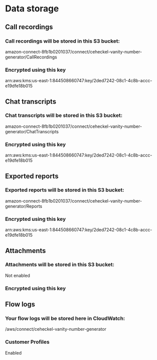 # Data storage

## Call recordings
### Call recordings will be stored in this S3 bucket:
amazon-connect-8fb1b0201037/connect/ceheckel-vanity-number-generator/CallRecordings

### Encrypted using this key
arn:aws:kms:us-east-1:844508660747:key/2ded7242-08c1-4c8b-accc-e19dfe18b015

## Chat transcripts
### Chat transcripts will be stored in this S3 bucket:
amazon-connect-8fb1b0201037/connect/ceheckel-vanity-number-generator/ChatTranscripts

### Encrypted using this key
arn:aws:kms:us-east-1:844508660747:key/2ded7242-08c1-4c8b-accc-e19dfe18b015

## Exported reports
### Exported reports will be stored in this S3 bucket:
amazon-connect-8fb1b0201037/connect/ceheckel-vanity-number-generator/Reports

### Encrypted using this key
arn:aws:kms:us-east-1:844508660747:key/2ded7242-08c1-4c8b-accc-e19dfe18b015

## Attachments
### Attachments will be stored in this S3 bucket:
Not enabled

### Encrypted using this key

## Flow logs
### Your flow logs will be stored here in CloudWatch:
/aws/connect/ceheckel-vanity-number-generator

### Customer Profiles
Enabled
